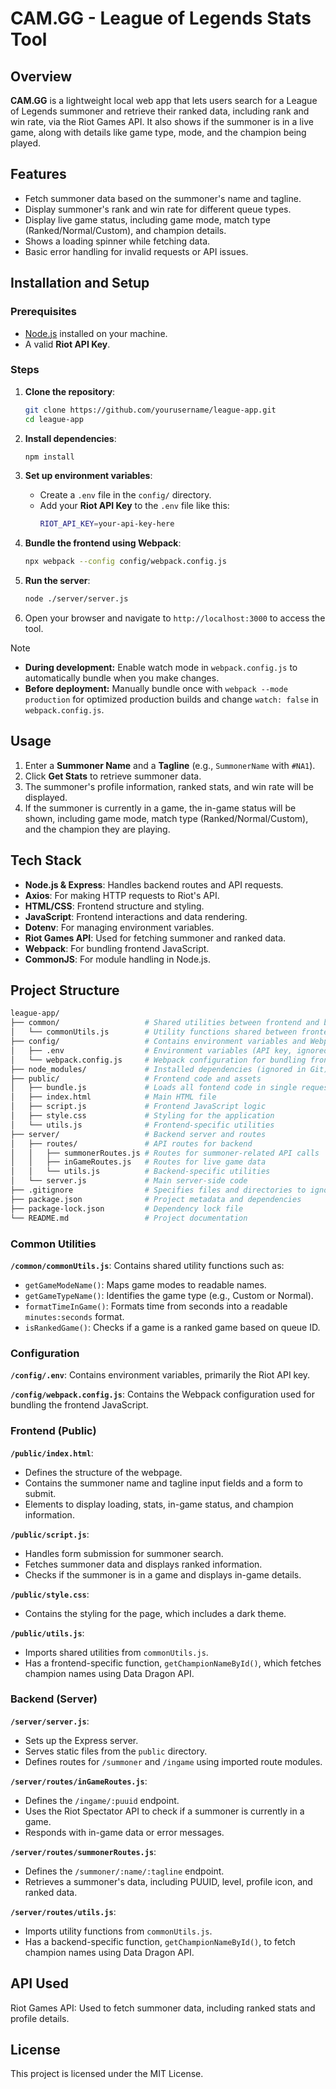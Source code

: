 # CAM.GG - League of Legends Stats Tool

## Overview

**CAM.GG** is a lightweight local web app that lets users search for a League of Legends summoner and retrieve their ranked data, including rank and win rate, via the Riot Games API. It also shows if the summoner is in a live game, along with details like game type, mode, and the champion being played.

## Features

- Fetch summoner data based on the summoner's name and tagline.
- Display summoner's rank and win rate for different queue types.
- Display live game status, including game mode, match type (Ranked/Normal/Custom), and champion details.
- Shows a loading spinner while fetching data.
- Basic error handling for invalid requests or API issues.

## Installation and Setup

### Prerequisites

- [Node.js](https://nodejs.org/) installed on your machine.
- A valid **Riot API Key**.

### Steps

1. **Clone the repository**:
    ```bash
    git clone https://github.com/yourusername/league-app.git
    cd league-app
    ```

2. **Install dependencies**:
    ```bash
    npm install
    ```

3. **Set up environment variables**:
    - Create a `.env` file in the `config/` directory.
    - Add your **Riot API Key** to the `.env` file like this:
      ```bash
      RIOT_API_KEY=your-api-key-here
      ```

4. **Bundle the frontend using Webpack**:
    ```bash
    npx webpack --config config/webpack.config.js
    ```

5. **Run the server**:
    ```bash
    node ./server/server.js
    ```

6. Open your browser and navigate to `http://localhost:3000` to access the tool.

> [!NOTE]
> - **During development:** Enable watch mode in `webpack.config.js` to automatically bundle when you make changes.
> - **Before deployment:** Manually bundle once with `webpack --mode production` for optimized production builds and change `watch: false` in `webpack.config.js`.

## Usage

1. Enter a **Summoner Name** and a **Tagline** (e.g., `SummonerName` with `#NA1`).
2. Click **Get Stats** to retrieve summoner data.
3. The summoner's profile information, ranked stats, and win rate will be displayed.
4. If the summoner is currently in a game, the in-game status will be shown, including game mode, match type (Ranked/Normal/Custom), and the champion they are playing.

## Tech Stack

- **Node.js & Express**: Handles backend routes and API requests.
- **Axios**: For making HTTP requests to Riot's API.
- **HTML/CSS**: Frontend structure and styling.
- **JavaScript**: Frontend interactions and data rendering.
- **Dotenv**: For managing environment variables.
- **Riot Games API**: Used for fetching summoner and ranked data.
- **Webpack**: For bundling frontend JavaScript.
- **CommonJS**: For module handling in Node.js.

## Project Structure

```bash
league-app/
├── common/                   # Shared utilities between frontend and backend
│   └── commonUtils.js        # Utility functions shared between frontend and backend
├── config/                   # Contains environment variables and Webpack configuration
│   ├── .env                  # Environment variables (API key, ignored in Git) 
│   └── webpack.config.js     # Webpack configuration for bundling frontend
├── node_modules/             # Installed dependencies (ignored in Git)
├── public/                   # Frontend code and assets
│   ├── bundle.js             # Loads all fontend code in single request (ignored in Git)
│   ├── index.html            # Main HTML file
│   ├── script.js             # Frontend JavaScript logic
│   ├── style.css             # Styling for the application
│   └── utils.js              # Frontend-specific utilities
├── server/                   # Backend server and routes
│   ├── routes/               # API routes for backend
│   │   ├── summonerRoutes.js # Routes for summoner-related API calls
│   │   ├── inGameRoutes.js   # Routes for live game data
│   │   └── utils.js          # Backend-specific utilities
│   └── server.js             # Main server-side code
├── .gitignore                # Specifies files and directories to ignore in Git
├── package.json              # Project metadata and dependencies
├── package-lock.json         # Dependency lock file
└── README.md                 # Project documentation
```

### Common Utilities

**`/common/commonUtils.js`**: Contains shared utility functions such as:

-   `getGameModeName()`: Maps game modes to readable names.
-   `getGameTypeName()`: Identifies the game type (e.g., Custom or Normal).
-   `formatTimeInGame()`: Formats time from seconds into a readable `minutes:seconds` format.
-   `isRankedGame()`: Checks if a game is a ranked game based on queue ID.

### Configuration

**`/config/.env`**: Contains environment variables, primarily the Riot API key.

**`/config/webpack.config.js`**: Contains the Webpack configuration used for bundling the frontend JavaScript.

### Frontend (Public)

**`/public/index.html`**:

-   Defines the structure of the webpage.
-   Contains the summoner name and tagline input fields and a form to submit.
-   Elements to display loading, stats, in-game status, and champion information.

**`/public/script.js`**:

-   Handles form submission for summoner search.
-   Fetches summoner data and displays ranked information.
-   Checks if the summoner is in a game and displays in-game details.

**`/public/style.css`**:

-   Contains the styling for the page, which includes a dark theme.

**`/public/utils.js`**:

-   Imports shared utilities from `commonUtils.js`.
-   Has a frontend-specific function, `getChampionNameById()`, which fetches champion names using Data Dragon API.

### Backend (Server)

**`/server/server.js`**:

-   Sets up the Express server.
-   Serves static files from the `public` directory.
-   Defines routes for `/summoner` and `/ingame` using imported route modules.

**`/server/routes/inGameRoutes.js`**:

-   Defines the `/ingame/:puuid` endpoint.
-   Uses the Riot Spectator API to check if a summoner is currently in a game.
-   Responds with in-game data or error messages.

**`/server/routes/summonerRoutes.js`**:

-   Defines the `/summoner/:name/:tagline` endpoint.
-   Retrieves a summoner's data, including PUUID, level, profile icon, and ranked data.

**`/server/routes/utils.js`**:

-   Imports utility functions from `commonUtils.js`.
-   Has a backend-specific function, `getChampionNameById()`, to fetch champion names using Data Dragon API.

API Used
--------

Riot Games API: Used to fetch summoner data, including ranked stats and profile details.

License
-------

This project is licensed under the MIT License.
